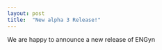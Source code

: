 ```yaml
---
layout: post
title:  "New alpha 3 Release!"
---
```


We are happy to announce a new release of ENGyn